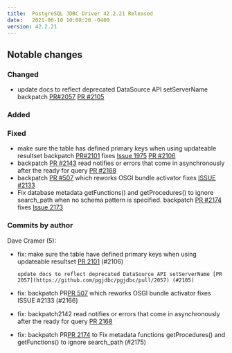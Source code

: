 ```yaml
---
title:  PostgreSQL JDBC Driver 42.2.21 Released
date:   2021-06-10 10:08:20 -0400
version: 42.2.21
---
```


## Notable changes

### Changed

* update docs to reflect deprecated DataSource API setServerName backpatch [PR#2057](https://github.com/pgjdbc/pgjdbc/pull/2057) [PR #2105](https://github.com/pgjdbc/pgjdbc/pull/2105)

### Added

### Fixed

* make sure the table has defined primary keys when using updateable resultset backpatch [PR#2101](https://github.com/pgjdbc/pgjdbc/pull/2101) fixes [Issue 1975](https://github.com/pgjdbc/pgjdbc/issues/1975) [PR #2106](https://github.com/pgjdbc/pgjdbc/pull/2106)
* backpatch [PR #2143](https://github.com/pgjdbc/pgjdbc/pull/2143) read notifies or errors that come in asynchronously after the ready for query [PR #2168](https://github.com/pgjdbc/pgjdbc/pull/2168)
* backpatch [PR #507](https://github.com/pgjdbc/pgjdbc/pull/507) which reworks OSGI bundle activator fixes [ISSUE #2133](https://github.com/pgjdbc/pgjdbc/issues/2133)
* Fix database metadata getFunctions() and getProcedures() to ignore search_path when no schema pattern is specified. backpatch [PR #2174](https://github.com/pgjdbc/pgjdbc/pull/2148)
  fixes [Issue 2173](https://github.com/pgjdbc/pgjdbc/issues/2173)

<!--more-->

### Commits by author

Dave Cramer (5):

* fix: make sure the table have defined primary keys when using updateable resultset [PR 2101](https://github.com/pgjdbc/pgjdbc/pull/2101) (#2106)

      update docs to reflect deprecated DataSource API setServerName [PR 2057](https://github.com/pgjdbc/pgjdbc/pull/2057) (#2105)

* fix: backpatch PR[PR 507](https://github.com/pgjdbc/pgjdbc/pull/507) which reworks OSGI bundle activator fixes ISSUE #2133 (#2166)
* fix: backpatch2142 read notifies or errors that come in asynchronously after the ready for query [PR 2168](https://github.com/pgjdbc/pgjdbc/pull/2168)
* fix: backpatch PR[PR 2174](https://github.com/pgjdbc/pgjdbc/pull/2174) to Fix metadata functions getProcedures() and getFunctions() to ignore search_path (#2175)
